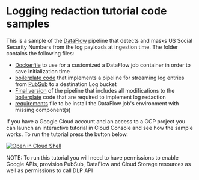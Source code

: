 # Logging redaction tutorial code samples

This is a sample of the [DataFlow] pipeline that detects and masks US Social Security Numbers from the log payloads at ingestion time.
The folder contains the following files:

* [Dockerfile] to use for a customized a DataFlow job container in order to save initialization time
* [boilerplate code][boilerplate] that implements a pipeline for streaming log entries from [PubSub] to a destination Log bucket
* [Final version][final] of the pipeline that includes all modifications to the [boilerplate] code that are required to implement log redaction
* [requirements] file to be install the DataFlow job's environment with missing component(s)

If you have a Google Cloud account and an access to a GCP project you can launch an interactive tutorial in Cloud Console and see how the sample works.
To run the tutorial press the button below.

[![Open in Cloud Shell][shell_img]][shell_link]

NOTE: To run this tutorial you will need to have permissions to enable Google APIs, provision PubSub, DataFlow and Cloud Storage resources as well as permissions to call DLP API

[dataflow]: https://cloud.google.com/dataflow
[pubsub]: https://cloud.google.com/pubsub
[dockerfile]: https://github.com/GoogleCloudPlatform/python-docs-samples/blob/main/logging/redaction/Dockerfile
[boilerplate]: https://github.com/GoogleCloudPlatform/python-docs-samples/blob/main/logging/redaction/log_redaction.py
[final]: https://github.com/GoogleCloudPlatform/python-docs-samples/blob/main/logging/redaction/log_redaction_final.py
[requirements]: https://github.com/GoogleCloudPlatform/python-docs-samples/blob/main/logging/redaction/requirements.txt
[shell_img]: http://gstatic.com/cloudssh/images/open-btn.png
[shell_link]: https://console.cloud.google.com/?walkthrough_id=cloud-ops-log-redacting-on-ingestion
